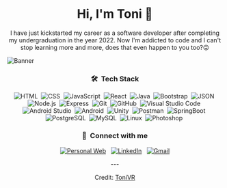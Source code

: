 <div align="center">
<h1 align="center">Hi, I'm Toni 👋</h1>
</div>

<p align="center" width="150px">I have just kickstarted my career as a software developer after completing my undergraduation in the year 2022.
Now I'm addicted to code and I can't stop learning more and more, does that even happen to you too?😜</p>

![Banner](https://github.com/TogoStyle/TogoStyle/assets/72858333/e1fa1f64-55a5-430e-b36c-2406752d08eb)
<div align="center">


### 🛠 &nbsp;Tech Stack


![HTML](https://img.shields.io/badge/-HTML-05122A?style=flat&logo=HTML5)&nbsp;
![CSS](https://img.shields.io/badge/-CSS-05122A?style=flat&logo=CSS3&logoColor=1572B6)&nbsp;
![JavaScript](https://img.shields.io/badge/-JavaScript-05122A?style=flat&logo=javascript)&nbsp;
![React](https://shields.io/badge/react-05122A?logo=react&style=flat)&nbsp;
![Java](https://img.shields.io/badge/Java-05122A?style=flat&logo=openjdk&logoColor=white)&nbsp;
![Bootstrap](https://img.shields.io/badge/-Bootstrap-05122A?style=flat&logo=bootstrap&logoColor=563D7C)&nbsp;
![JSON](https://img.shields.io/badge/-JSON-05122A?style=flat&logo=json&logoColor=000000)&nbsp;
![Node.js](https://img.shields.io/badge/-Node.js-05122A?style=flat&logo=node.js&logoColor=339933)&nbsp;
![Express](https://img.shields.io/badge/Express%20js-05122A?style=flat&logo=express&logoColor=white)&nbsp;
![Git](https://img.shields.io/badge/-Git-05122A?style=flat&logo=git)&nbsp;
![GitHub](https://img.shields.io/badge/-GitHub-05122A?style=flat&logo=github)&nbsp;
![Visual Studio Code](https://img.shields.io/badge/-Visual%20Studio%20Code-05122A?style=flat&logo=visual-studio-code&logoColor=007ACC)&nbsp;
![Android Studio](https://img.shields.io/badge/-Android%20Studio-05122A?style=flat&logo=android-studio&logoColor=3DDC84)&nbsp;
![Android](https://img.shields.io/badge/Android-05122A?style=flat&logo=android&logoColor=green)&nbsp;
![Unity](https://img.shields.io/badge/-Unity-05122A?style=flat&logo=Unity)&nbsp;
![Postman](https://img.shields.io/badge/Postman-05122A?style=flat&logo=Postman&logoColor=white)&nbsp;
![SpringBoot](https://img.shields.io/badge/SpringBoot-05122A?style=flat&logo=Spring&logoColor=white)&nbsp;
![PostgreSQL](https://img.shields.io/badge/-PostgreSQL-05122A?style=flat&logo=postgresql&logoColor=336791)&nbsp;
![MySQL](https://img.shields.io/badge/-MySQL-05122A?style=flat&logo=mysql&logoColor=4479A1)&nbsp;
![Linux](https://img.shields.io/badge/Linux-05122A?style=flat&logo=linux&logoColor=yellow)&nbsp;
![Photoshop](<https://img.shields.io/badge/Adobe Photoshop-05122A?style=flat&logo=Adobe Photoshop&logoColor=white/>
)&nbsp;

### :link: &nbsp;Connect with me

<p align="center">
  <a href="https://togostyle.github.io/PersonalWebsite/"><img src="https://img.shields.io/badge/Personal_Web-000000?style=for-the-badge&logo=About.me&logoColor=white" alt="Personal Web"></a>
  &nbsp;
  <a href="https://www.linkedin.com/in/tonivieirarubio-informatico/"><img src="https://img.shields.io/badge/LinkedIn-0077B5?style=for-the-badge&logo=linkedin&logoColor=white" alt="LinkedIn"></a>
  &nbsp;
  <a href="mailto:tvr9869@gmail.com"><img src="https://img.shields.io/badge/Gmail-D14836?style=for-the-badge&logo=gmail&logoColor=white" alt="Gmail"></a>
</p>
---

Credit: [ToniVR](<[https://github.com/KevinPatel04](https://github.com/TogoStyle/)>)
</div>
